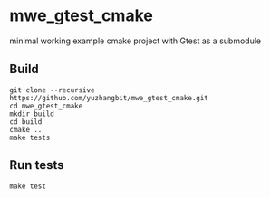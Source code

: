# mwe_gtest_cmake
minimal working example cmake project with Gtest as a submodule


## Build
```
git clone --recursive https://github.com/yuzhangbit/mwe_gtest_cmake.git
cd mwe_gtest_cmake
mkdir build
cd build
cmake ..
make tests
```

## Run tests
```
make test
```
